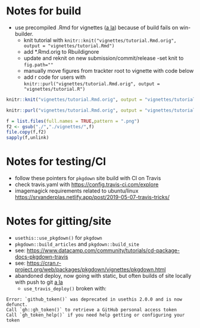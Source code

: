 
# Notes for build

  - use precompiled .Rmd for vignettes ([a
    la](https://ropensci.org/blog/2019/12/08/precompute-vignettes/))
    because of build fails on win-builder.
      - knit tutorial with `knitr::knit("vignettes/tutorial.Rmd.orig",
        output = "vignettes/tutorial.Rmd")`
      - add \*.Rmd.orig to Rbuildignore
      - update and reknit on new submission/commit/release -set knit to
        `fig.path=""`
      - manually move figures from trackter root to vignette with code
        below
      - add r code for users with
        `knitr::purl("vignettes/tutorial.Rmd.orig", output =
        "vignettes/tutorial.R")`

<!-- end list -->

``` r
knitr::knit("vignettes/tutorial.Rmd.orig", output = "vignettes/tutorial.Rmd")

knitr::purl("vignettes/tutorial.Rmd.orig", output = "vignettes/tutorial.R")
```

``` r
f = list.files(full.names = TRUE,pattern = ".png")
f2 <- gsub("./","./vignettes/",f)
file.copy(f,f2)
sapply(f,unlink)
```

# Notes for testing/CI

  - follow these pointers for `pkgdown` site build with CI on Travis
  - check travis.yaml with <https://config.travis-ci.com/explore>
  - imagemagick requirements related to ubuntu/linux
    <https://srvanderplas.netlify.app/post/2019-05-07-travis-tricks/>

# Notes for gitting/site

  - `usethis::use_pkgdown()` for `pkgdown`
  - `pkgdown::build_articles` and `pkgdown::build_site`
  - see:
    <https://www.datacamp.com/community/tutorials/cd-package-docs-pkgdown-travis>
  - see:
    <https://cran.r-project.org/web/packages/pkgdown/vignettes/pkgdown.html>
  - abandoned deploy, now going with static, but often builds of site
    locally with push to git [a
    la](https://sahirbhatnagar.com/blog/2020/03/03/creating-a-website-for-your-r-package/)
      - `use_travis_deploy()` broken with:

<!-- end list -->

    Error: `github_token()` was deprecated in usethis 2.0.0 and is now defunct.
    Call `gh::gh_token()` to retrieve a GitHub personal access token
    Call `gh_token_help()` if you need help getting or configuring your token
